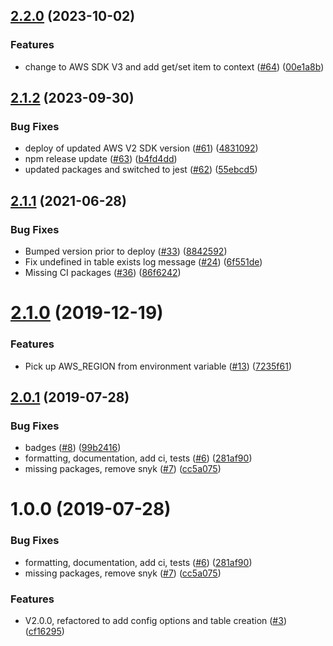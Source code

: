 ## [2.2.0](https://github.com/SmartThingsCommunity/dynamodb-context-store-nodejs/compare/v2.1.2...v2.2.0) (2023-10-02)


### Features

* change to AWS SDK V3 and add get/set item to context ([#64](https://github.com/SmartThingsCommunity/dynamodb-context-store-nodejs/issues/64)) ([00e1a8b](https://github.com/SmartThingsCommunity/dynamodb-context-store-nodejs/commit/00e1a8b5730ceea6eef022723642fcd2dfd827fe))

## [2.1.2](https://github.com/SmartThingsCommunity/dynamodb-context-store-nodejs/compare/v2.1.1...v2.1.2) (2023-09-30)


### Bug Fixes

* deploy of updated AWS V2 SDK version ([#61](https://github.com/SmartThingsCommunity/dynamodb-context-store-nodejs/issues/61)) ([4831092](https://github.com/SmartThingsCommunity/dynamodb-context-store-nodejs/commit/48310925459c62430169ce9de7066319b2c5e8cc))
* npm release update ([#63](https://github.com/SmartThingsCommunity/dynamodb-context-store-nodejs/issues/63)) ([b4fd4dd](https://github.com/SmartThingsCommunity/dynamodb-context-store-nodejs/commit/b4fd4dd2d14b9784c0d3371b762e3289446be237))
* updated packages and switched to jest ([#62](https://github.com/SmartThingsCommunity/dynamodb-context-store-nodejs/issues/62)) ([55ebcd5](https://github.com/SmartThingsCommunity/dynamodb-context-store-nodejs/commit/55ebcd56af70431a823ca7a54c04276c7b146da8))

## [2.1.1](https://github.com/SmartThingsCommunity/dynamodb-context-store-nodejs/compare/v2.1.0...v2.1.1) (2021-06-28)


### Bug Fixes

* Bumped version prior to deploy ([#33](https://github.com/SmartThingsCommunity/dynamodb-context-store-nodejs/issues/33)) ([8842592](https://github.com/SmartThingsCommunity/dynamodb-context-store-nodejs/commit/8842592))
* Fix undefined in table exists log message ([#24](https://github.com/SmartThingsCommunity/dynamodb-context-store-nodejs/issues/24)) ([6f551de](https://github.com/SmartThingsCommunity/dynamodb-context-store-nodejs/commit/6f551de))
* Missing CI packages ([#36](https://github.com/SmartThingsCommunity/dynamodb-context-store-nodejs/issues/36)) ([86f6242](https://github.com/SmartThingsCommunity/dynamodb-context-store-nodejs/commit/86f6242))

# [2.1.0](https://github.com/SmartThingsCommunity/dynamodb-context-store-nodejs/compare/v2.0.1...v2.1.0) (2019-12-19)


### Features

* Pick up AWS_REGION from environment variable ([#13](https://github.com/SmartThingsCommunity/dynamodb-context-store-nodejs/issues/13)) ([7235f61](https://github.com/SmartThingsCommunity/dynamodb-context-store-nodejs/commit/7235f61))

## [2.0.1](https://github.com/SmartThingsCommunity/dynamodb-context-store-nodejs/compare/v2.0.0...v2.0.1) (2019-07-28)


### Bug Fixes

* badges ([#8](https://github.com/SmartThingsCommunity/dynamodb-context-store-nodejs/issues/8)) ([99b2416](https://github.com/SmartThingsCommunity/dynamodb-context-store-nodejs/commit/99b2416))
* formatting, documentation, add ci, tests ([#6](https://github.com/SmartThingsCommunity/dynamodb-context-store-nodejs/issues/6)) ([281af90](https://github.com/SmartThingsCommunity/dynamodb-context-store-nodejs/commit/281af90))
* missing packages, remove snyk ([#7](https://github.com/SmartThingsCommunity/dynamodb-context-store-nodejs/issues/7)) ([cc5a075](https://github.com/SmartThingsCommunity/dynamodb-context-store-nodejs/commit/cc5a075))

# 1.0.0 (2019-07-28)


### Bug Fixes

* formatting, documentation, add ci, tests ([#6](https://github.com/SmartThingsCommunity/dynamodb-context-store-nodejs/issues/6)) ([281af90](https://github.com/SmartThingsCommunity/dynamodb-context-store-nodejs/commit/281af90))
* missing packages, remove snyk ([#7](https://github.com/SmartThingsCommunity/dynamodb-context-store-nodejs/issues/7)) ([cc5a075](https://github.com/SmartThingsCommunity/dynamodb-context-store-nodejs/commit/cc5a075))


### Features

* V2.0.0, refactored to add config options and table creation ([#3](https://github.com/SmartThingsCommunity/dynamodb-context-store-nodejs/issues/3)) ([cf16295](https://github.com/SmartThingsCommunity/dynamodb-context-store-nodejs/commit/cf16295))
